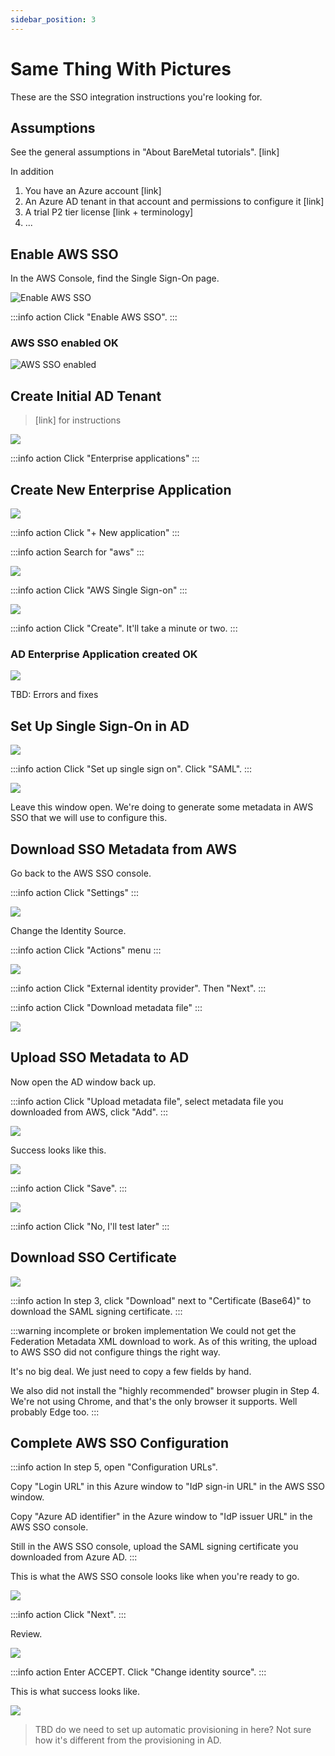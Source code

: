 ```yaml
---
sidebar_position: 3
---
```


# Same Thing With Pictures

These are the SSO integration instructions you're looking for.

## Assumptions

See the general assumptions in "About BareMetal tutorials". [link]

In addition
1. You have an Azure account [link]
2. An Azure AD tenant in that account and permissions to configure it [link]
3. A trial P2 tier license [link + terminology]
4. ...
## Enable AWS SSO

In the AWS Console, find the Single Sign-On page.

![Enable AWS SSO](images/enable-sso.png)

:::info action
Click "Enable AWS SSO".
:::

### AWS SSO enabled OK

![AWS SSO enabled](images/aws-sso-created.png)

## Create Initial AD Tenant 

> [link] for instructions

![](images/empty-ad-console.png)

:::info action
Click "Enterprise applications"
:::

## Create New Enterprise Application

![](images/ad-new-application.png)

:::info action
Click "+ New application"
:::

:::info action
Search for "aws"
:::

![](images/search-aws-application.png)

:::info action
Click "AWS Single Sign-on"
:::

![](images/create-ad-application.png)

:::info action
Click "Create". It'll take a minute or two.
:::

### AD Enterprise Application created OK

![](images/create-ad-application-success.png)

TBD: Errors and fixes

## Set Up Single Sign-On in AD

![](images/set-up-ad-single-sign-on.png)

:::info action
Click "Set up single sign on". Click "SAML".
:::

![](images/ad-saml-setup.png)

Leave this window open. We're doing to generate some metadata in AWS SSO that we 
will use to configure this.

## Download SSO Metadata from AWS

Go back to the AWS SSO console.

:::info action
Click "Settings"
:::

![](images/aws-sso-settings.png)

Change the Identity Source.

:::info action
Click "Actions" menu
:::

![](images/change-identity-source.png)

:::info action
Click "External identity provider". Then "Next".
:::

:::info action
Click "Download metadata file"
:::

![](images/download-metadata.png)

## Upload SSO Metadata to AD

Now open the AD window back up.

:::info action
Click "Upload metadata file", select metadata file you downloaded from AWS, click "Add".
:::

![](images/add-metatdata.png)

Success looks like this.

![](images/add-metadata-success.png)

:::info action
Click "Save".
:::

![](images/no-ill-test-later.png)

:::info action
Click "No, I'll test later"
:::

## Download SSO Certificate

![](images/download-certificate.png)

:::info action
In step 3, click "Download" next to "Certificate (Base64)" to download the SAML signing certificate.
:::

:::warning incomplete or broken implementation
We could not get the Federation Metadata XML download to work. As of this writing, the upload to AWS SSO did not configure things the right way. 

It's no big deal. We just need to copy a few fields by hand.

We also did not install the "highly recommended" browser plugin in Step 4. We're not using Chrome, and that's the
only browser it supports. Well probably Edge too.
:::

## Complete AWS SSO Configuration

:::info action
In step 5, open "Configuration URLs".

Copy "Login URL" in this Azure window to "IdP sign-in URL" in the AWS SSO window.

Copy "Azure AD identifier" in the Azure window to "IdP issuer URL" in the AWS SSO console.

Still in the AWS SSO console, upload the SAML signing certificate you downloaded from Azure AD.
:::

This is what the AWS SSO console looks like when you're ready to go.

![](images/aws-sso-config-ready-to-go.png)

:::info action
Click "Next".
:::

Review.

![](images/confirm-idp-config.png)

:::info action
Enter ACCEPT. Click "Change identity source".
:::

This is what success looks like.

![](images/sso-setup-complete.png)

> TBD do we need to set up automatic provisioning in here? Not sure how it's different from the provisioning in AD.
